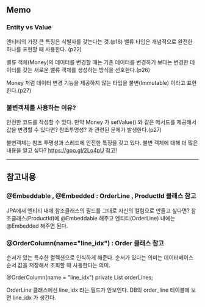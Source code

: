 ## Memo

### Entity vs Value

엔티티의 가장 큰 특징은 식별자를 갖는다는 것.(p18)
밸류 타입은 개념적으로 완전한 하나를 표현할 때 사용한다. (p22)

밸류 객체(Money)의 데이터를 변경할 때는 기존 데이터를 변경하기 보다는 변경한 데이터를 갖는
새로운 밸류 객체를 생성하는 방식을 선호한다.(p26)

Money 처럼 데이터 변경 기능을 제공하지 않는 타입을 불변(Immutable) 이라고 표현한다.(p27)

### 불변객체를 사용하는 이유?
안전한 코드를 작성할 수 있다. 만약 Money 가 setValue() 와 같은 메서드를 제공해서 값을 변경할 수 있다면?
참조투명성? 과 관련된 문제가 발생한다.(p27)

불변객체는 참조 투명성과 스레드에 안전한 특징을 갖고 있다. 불변 객체에 대해 더 많은 내용을 알고 싶다?
https://goo.gl/2Lo4pU 참고!

***

## 참고내용

### @Embeddable , @Embedded : OrderLine , ProductId 클래스 참고
JPA에서 엔티티 내에 참조클래스의 필드를 그대로 자신의 컬럼으로 만들고 싶다면?
참조클래스(ProductId)에 @Embeddable 해주고 엔티티(OrderLine) 내에는 @Embedded 해주면 된다.


### @OrderColumn(name="line_idx") : Order 클래스 참고
순서가 있는 특수한 컬렉션으로 인식하게 해준다. 순서가 있다는 의미는 데이터베이스 순서 값을 저장해서
조회할 때 사용한다는 의미.

@OrderColumn(name = "line_idx")
private List<OrderLine> orderLines;

OrderLine 클래스에선 line_idx 라는 필드가 안보인다.
DB의 order_line 테이블에 보면 line_idx 가 생긴다.
